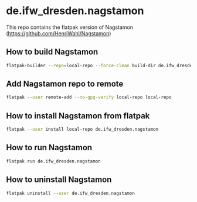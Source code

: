 # de.ifw_dresden.nagstamon

This repo contains the flatpak version of Nagstamon (https://github.com/HenriWahl/Nagstamon)

## How to build Nagstamon

```bash
flatpak-builder --repo=local-repo --force-clean build-dir de.ifw_dresden.nagstamon.yml
```

## Add Nagstamon repo to remote

```bash
flatpak --user remote-add --no-gpg-verify local-repo local-repo
```

## How to install Nagstamon from flatpak

```bash
flatpak --user install local-repo de.ifw_dresden.nagstamon
```

## How to run Nagstamon
```bash
flatpak run de.ifw_dresden.nagstamon
```

## How to uninstall Nagstamon

```bash
flatpak uninstall --user de.ifw_dresden.nagstamon
```